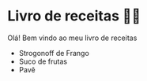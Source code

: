 # Livro de receitas 🧑‍🍳
Olá! Bem vindo ao meu livro de receitas
 - Strogonoff de Frango
 - Suco de frutas
 - Pavê